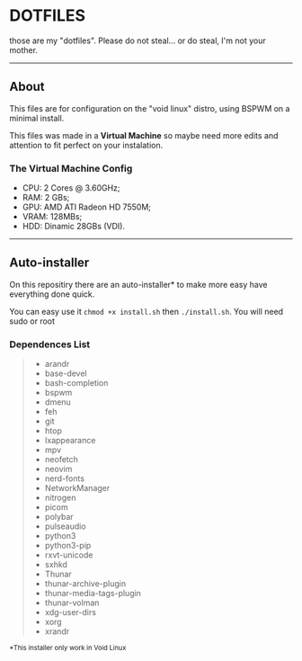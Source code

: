 # DOTFILES

those are my "dotfiles". Please do not steal... or do steal, I'm not your mother.

---
## About

This files are for configuration on the "void linux" distro, using BSPWM on a minimal install.

This files was made in a **Virtual Machine** so maybe need more edits and attention to fit perfect on your instalation.

### The Virtual Machine Config

- CPU: 2 Cores @ 3.60GHz;
- RAM: 2 GBs;
- GPU: AMD ATI Radeon HD 7550M;
- VRAM: 128MBs;
- HDD: Dinamic 28GBs (VDI).

---
## Auto-installer

On this repositiry there are an auto-installer* to make more easy have everything done quick.

You can easy use it `chmod +x install.sh` then `./install.sh`. You will need sudo or root

### Dependences List

> - arandr
> - base-devel
> - bash-completion
> - bspwm
> - dmenu
> - feh
> - git
> - htop
> - lxappearance
> - mpv
> - neofetch
> - neovim
> - nerd-fonts
> - NetworkManager
> - nitrogen
> - picom
> - polybar
> - pulseaudio
> - python3
> - python3-pip
> - rxvt-unicode
> - sxhkd
> - Thunar
> - thunar-archive-plugin
> - thunar-media-tags-plugin
> - thunar-volman
> - xdg-user-dirs
> - xorg
> - xrandr

<small>
*This installer only work in Void Linux
</small>